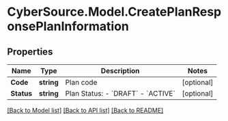 # CyberSource.Model.CreatePlanResponsePlanInformation
## Properties

Name | Type | Description | Notes
------------ | ------------- | ------------- | -------------
**Code** | **string** | Plan code  | [optional] 
**Status** | **string** | Plan Status:  - &#x60;DRAFT&#x60;  - &#x60;ACTIVE&#x60;  | [optional] 

[[Back to Model list]](../README.md#documentation-for-models) [[Back to API list]](../README.md#documentation-for-api-endpoints) [[Back to README]](../README.md)

